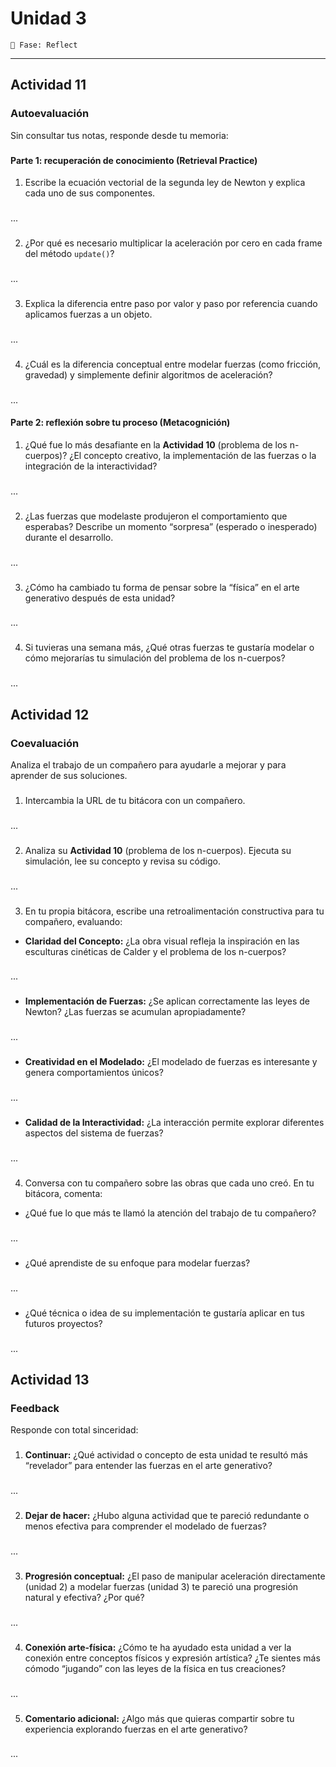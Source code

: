# Unidad 3
`🤔 Fase: Reflect`
_________________________________________________________________________________________________________________________________________________________________________________________
## Actividad 11
### Autoevaluación
Sin consultar tus notas, responde desde tu memoria:
###
#### Parte 1: recuperación de conocimiento (Retrieval Practice)
1. Escribe la ecuación vectorial de la segunda ley de Newton y explica cada uno de sus componentes.
###
...
###
2. ¿Por qué es necesario multiplicar la aceleración por cero en cada frame del método `update()`?
###
...
###
3. Explica la diferencia entre paso por valor y paso por referencia cuando aplicamos fuerzas a un objeto.
###
...
###
4. ¿Cuál es la diferencia conceptual entre modelar fuerzas (como fricción, gravedad) y simplemente definir algoritmos de aceleración?
###
...

#### Parte 2: reflexión sobre tu proceso (Metacognición)

1. ¿Qué fue lo más desafiante en la **Actividad 10** (problema de los n-cuerpos)? ¿El concepto creativo, la implementación de las fuerzas o la integración de la interactividad?
###
...
###
2. ¿Las fuerzas que modelaste produjeron el comportamiento que esperabas? Describe un momento “sorpresa” (esperado o inesperado) durante el desarrollo.
###
...
###
3. ¿Cómo ha cambiado tu forma de pensar sobre la “física” en el arte generativo después de esta unidad?
###
...
###
4. Si tuvieras una semana más, ¿Qué otras fuerzas te gustaría modelar o cómo mejorarías tu simulación del problema de los n-cuerpos?
###
...

## Actividad 12
### Coevaluación
Analiza el trabajo de un compañero para ayudarle a mejorar y para aprender de sus soluciones.
###
1. Intercambia la URL de tu bitácora con un compañero.
###
...
###
2. Analiza su **Actividad 10** (problema de los n-cuerpos). Ejecuta su simulación, lee su concepto y revisa su código.
###
...
###
3. En tu propia bitácora, escribe una retroalimentación constructiva para tu compañero, evaluando:
- **Claridad del Concepto:** ¿La obra visual refleja la inspiración en las esculturas cinéticas de Calder y el problema de los n-cuerpos?
###
...
###
- **Implementación de Fuerzas:** ¿Se aplican correctamente las leyes de Newton? ¿Las fuerzas se acumulan apropiadamente?
###
...
###
- **Creatividad en el Modelado:** ¿El modelado de fuerzas es interesante y genera comportamientos únicos?
###
...
###
- **Calidad de la Interactividad:** ¿La interacción permite explorar diferentes aspectos del sistema de fuerzas?
###
...
###
4. Conversa con tu compañero sobre las obras que cada uno creó. En tu bitácora, comenta:
- ¿Qué fue lo que más te llamó la atención del trabajo de tu compañero?
###
...
###
- ¿Qué aprendiste de su enfoque para modelar fuerzas?
###
...
###
- ¿Qué técnica o idea de su implementación te gustaría aplicar en tus futuros proyectos?
###
...

## Actividad 13
### Feedback
Responde con total sinceridad:
###
1. **Continuar:** ¿Qué actividad o concepto de esta unidad te resultó más “revelador” para entender las fuerzas en el arte generativo?
###
...
###
2. **Dejar de hacer:** ¿Hubo alguna actividad que te pareció redundante o menos efectiva para comprender el modelado de fuerzas?
###
...
###
3. **Progresión conceptual:** ¿El paso de manipular aceleración directamente (unidad 2) a modelar fuerzas (unidad 3) te pareció una progresión natural y efectiva? ¿Por qué?
###
...
###
4. **Conexión arte-física:** ¿Cómo te ha ayudado esta unidad a ver la conexión entre conceptos físicos y expresión artística? ¿Te sientes más cómodo “jugando” con las leyes de la física en tus creaciones?
###
...
###
5. **Comentario adicional:** ¿Algo más que quieras compartir sobre tu experiencia explorando fuerzas en el arte generativo?
###
...
